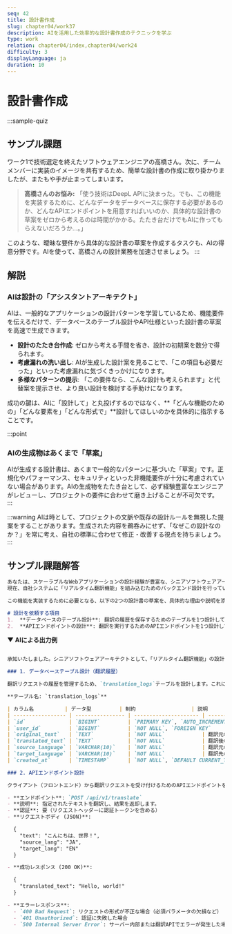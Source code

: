 ```yaml
---
seq: 42
title: 設計書作成
slug: chapter04/work37
description: AIを活用した効率的な設計書作成のテクニックを学ぶ
type: work
relation: chapter04/index,chapter04/work24
difficulty: 3
displayLanguage: ja
duration: 10
---
```


# 設計書作成

:::sample-quiz
## サンプル課題
ワーク1で技術選定を終えたソフトウェアエンジニアの高橋さん。次に、チームメンバーに実装のイメージを共有するため、簡単な設計書の作成に取り掛かりましたが、またもや手が止まってしまいます。

> **高橋さんのお悩み:**
> 「使う技術はDeepL APIに決まった。でも、この機能を実装するために、どんなデータをデータベースに保存する必要があるのか、どんなAPIエンドポイントを用意すればいいのか、具体的な設計書の草案をゼロから考えるのは時間がかかる。たたき台だけでもAIに作ってもらえないだろうか…。」

このような、曖昧な要件から具体的な設計書の草案を作成するタスクも、AIの得意分野です。AIを使って、高橋さんの設計業務を加速させましょう。
:::

## 解説

### AIは設計の「アシスタントアーキテクト」

AIは、一般的なアプリケーションの設計パターンを学習しているため、機能要件を伝えるだけで、データベースのテーブル設計やAPI仕様といった設計書の草案を高速で生成できます。

- **設計のたたき台作成**: ゼロから考える手間を省き、設計の初期案を数分で得られます。
- **考慮漏れの洗い出し**: AIが生成した設計案を見ることで、「この項目も必要だった」といった考慮漏れに気づくきっかけになります。
- **多様なパターンの提示**: 「この要件なら、こんな設計も考えられます」と代替案を提示させ、より良い設計を検討する手助けになります。

成功の鍵は、AIに「設計して」と丸投げするのではなく、**「どんな機能のための」「どんな要素を」「どんな形式で」**設計してほしいのかを具体的に指示することです。

:::point
### AIの生成物はあくまで「草案」
AIが生成する設計書は、あくまで一般的なパターンに基づいた「草案」です。正規化やパフォーマンス、セキュリティといった非機能要件が十分に考慮されていない場合があります。AIの生成物をたたき台として、必ず経験豊富なエンジニアがレビューし、プロジェクトの要件に合わせて磨き上げることが不可欠です。
:::

:::warning
AIは時として、プロジェクトの文脈や既存の設計ルールを無視した提案をすることがあります。生成された内容を鵜呑みにせず、「なぜこの設計なのか？」を常に考え、自社の標準に合わせて修正・改善する視点を持ちましょう。
:::

## サンプル課題解答

```markdown
あなたは、スケーラブルなWebアプリケーションの設計経験が豊富な、シニアソフトウェアアーキテクトです。
現在、自社システムに「リアルタイム翻訳機能」を組み込むためのバックエンド設計を行っています。

この機能を実装するために必要となる、以下の2つの設計書の草案を、具体的な理由や説明を添えて作成してください。

# 設計を依頼する項目
1.  **データベースのテーブル設計**: 翻訳の履歴を保存するためのテーブルを1つ設計してください。テーブル定義はMarkdown形式でお願いします。
2.  **APIエンドポイントの設計**: 翻訳を実行するためのAPIエンドポイントを1つ設計してください。仕様はリスト形式で記述してください。
```

**▼ AIによる出力例**

```markdown

承知いたしました。シニアソフトウェアアーキテクトとして、「リアルタイム翻訳機能」の設計書の草案を作成します。

### 1. データベーステーブル設計（翻訳履歴）

翻訳リクエストの履歴を管理するため、`translation_logs`テーブルを設計します。これにより、利用状況の分析や、将来的なユーザーごとの利用制限などに活用できます。

**テーブル名: `translation_logs`**

| カラム名          | データ型         | 制約                  | 説明                                   |
| ----------------- | ---------------- | --------------------- | -------------------------------------- |
| `id`              | `BIGINT`         | `PRIMARY KEY`, `AUTO_INCREMENT` | ログの一意なID                         |
| `user_id`         | `BIGINT`         | `NOT NULL`, `FOREIGN KEY`       | 翻訳機能を利用したユーザーのID         |
| `original_text`   | `TEXT`           | `NOT NULL`            | 翻訳元のテキスト                       |
| `translated_text` | `TEXT`           | `NOT NULL`            | 翻訳後のテキスト                       |
| `source_language` | `VARCHAR(10)`    | `NOT NULL`            | 翻訳元の言語コード（例: `JA`）         |
| `target_language` | `VARCHAR(10)`    | `NOT NULL`            | 翻訳先の言語コード（例: `EN`）         |
| `created_at`      | `TIMESTAMP`      | `NOT NULL`, `DEFAULT CURRENT_TIMESTAMP` | ログの作成日時                         |

### 2. APIエンドポイント設計

クライアント（フロントエンド）から翻訳リクエストを受け付けるためのAPIエンドポイントを設計します。

- **エンドポイント**: `POST /api/v1/translate`
- **説明**: 指定されたテキストを翻訳し、結果を返却します。
- **認証**: 要（リクエストヘッダーに認証トークンを含める）
- **リクエストボディ (JSON)**:

  {
    "text": "こんにちは、世界！",
    "source_lang": "JA",
    "target_lang": "EN"
  }

- **成功レスポンス (200 OK)**:

  {
    "translated_text": "Hello, world!"
  }

- **エラーレスポンス**:
  - `400 Bad Request`: リクエストの形式が不正な場合（必須パラメータの欠損など）
  - `401 Unauthorized`: 認証に失敗した場合
  - `500 Internal Server Error`: サーバー内部または翻訳APIでエラーが発生した場合

```

